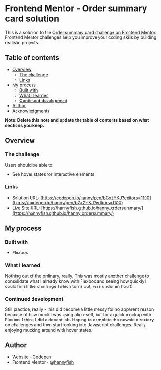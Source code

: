 # Frontend Mentor - Order summary card solution

This is a solution to the [Order summary card challenge on Frontend Mentor](https://www.frontendmentor.io/challenges/order-summary-component-QlPmajDUj). Frontend Mentor challenges help you improve your coding skills by building realistic projects. 

## Table of contents

- [Overview](#overview)
  - [The challenge](#the-challenge)
  - [Links](#links)
- [My process](#my-process)
  - [Built with](#built-with)
  - [What I learned](#what-i-learned)
  - [Continued development](#continued-development)
- [Author](#author)
- [Acknowledgments](#acknowledgments)

**Note: Delete this note and update the table of contents based on what sections you keep.**

## Overview

### The challenge

Users should be able to:

- See hover states for interactive elements

### Links

- Solution URL: [https://codepen.io/hanny/pen/bGxZYKJ?editors=1100](https://codepen.io/hanny/pen/bGxZYKJ?editors=1100)
- Live Site URL: [https://hannyfish.github.io/hanny_ordersummary/](https://hannyfish.github.io/hanny_ordersummary/)

## My process

### Built with

- Flexbox

### What I learned

Nothing out of the ordinary, really. This was mostly another challenge to consolidate what I already know with Flexbox and seeing how quickly I could finish the challenge (which turns out, was under an hour!)

### Continued development

Still practice, really - this did become a little messy for no apparent reason because of how much I was using align-self, but for a quick mockup with Flexbox I think I did a decent job. Hoping to complete the newbie directory on challenges and then start looking into Javascript challenges. Really enjoying mucking around with hover states.

## Author

- Website - [Codepen](https://codepen.io/hanny)
- Frontend Mentor - [@hannyfish](https://www.frontendmentor.io/profile/hannyfish)

